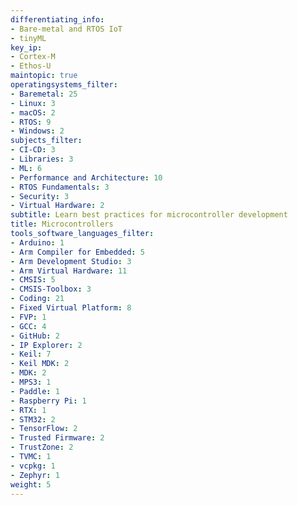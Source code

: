 ```yaml
---
differentiating_info:
- Bare-metal and RTOS IoT
- tinyML
key_ip:
- Cortex-M
- Ethos-U
maintopic: true
operatingsystems_filter:
- Baremetal: 25
- Linux: 3
- macOS: 2
- RTOS: 9
- Windows: 2
subjects_filter:
- CI-CD: 3
- Libraries: 3
- ML: 6
- Performance and Architecture: 10
- RTOS Fundamentals: 3
- Security: 3
- Virtual Hardware: 2
subtitle: Learn best practices for microcontroller development
title: Microcontrollers
tools_software_languages_filter:
- Arduino: 1
- Arm Compiler for Embedded: 5
- Arm Development Studio: 3
- Arm Virtual Hardware: 11
- CMSIS: 5
- CMSIS-Toolbox: 3
- Coding: 21
- Fixed Virtual Platform: 8
- FVP: 1
- GCC: 4
- GitHub: 2
- IP Explorer: 2
- Keil: 7
- Keil MDK: 2
- MDK: 2
- MPS3: 1
- Paddle: 1
- Raspberry Pi: 1
- RTX: 1
- STM32: 2
- TensorFlow: 2
- Trusted Firmware: 2
- TrustZone: 2
- TVMC: 1
- vcpkg: 1
- Zephyr: 1
weight: 5
---
```

